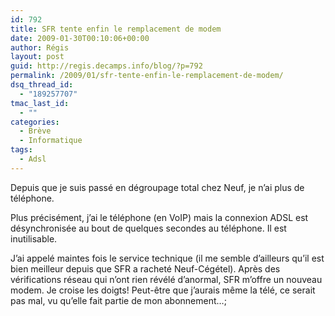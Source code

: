 ```yaml
---
id: 792
title: SFR tente enfin le remplacement de modem
date: 2009-01-30T00:10:06+00:00
author: Régis
layout: post
guid: http://regis.decamps.info/blog/?p=792
permalink: /2009/01/sfr-tente-enfin-le-remplacement-de-modem/
dsq_thread_id:
  - "189257707"
tmac_last_id:
  - ""
categories:
  - Brève
  - Informatique
tags:
  - Adsl
---
```

Depuis que je suis passé en dégroupage total chez Neuf, je n’ai plus de téléphone. 

Plus précisément, j’ai le téléphone (en VoIP) mais la connexion ADSL est désynchronisée au bout de quelques secondes au téléphone. Il est inutilisable.

J’ai appelé maintes fois le service technique (il me semble d’ailleurs qu’il est bien meilleur depuis que SFR a racheté Neuf-Cégétel). Après des vérifications réseau qui n’ont rien révélé d’anormal, SFR m’offre un nouveau modem. Je croise les doigts! Peut-être que j’aurais même la télé, ce serait pas mal, vu qu’elle fait partie de mon abonnement…;
